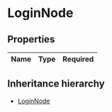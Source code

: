 

# LoginNode

## Properties

Name | Type | Required
-------- | -------- | --------




## Inheritance hierarchy


* [LoginNode](LoginNode.md)
